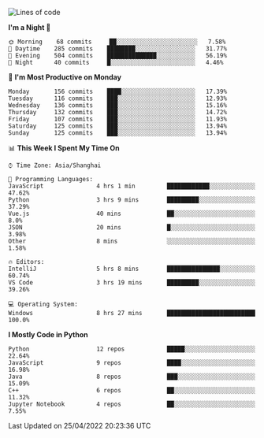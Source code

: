 <!--START_SECTION:waka-->
![Lines of code](https://img.shields.io/badge/From%20Hello%20World%20I%27ve%20Written-12%20Million%20lines%20of%20code-blue)

**I'm a Night 🦉** 

```text
🌞 Morning    68 commits     ██░░░░░░░░░░░░░░░░░░░░░░░   7.58% 
🌆 Daytime    285 commits    ████████░░░░░░░░░░░░░░░░░   31.77% 
🌃 Evening    504 commits    ██████████████░░░░░░░░░░░   56.19% 
🌙 Night      40 commits     █░░░░░░░░░░░░░░░░░░░░░░░░   4.46%

```
📅 **I'm Most Productive on Monday** 

```text
Monday       156 commits    ████░░░░░░░░░░░░░░░░░░░░░   17.39% 
Tuesday      116 commits    ███░░░░░░░░░░░░░░░░░░░░░░   12.93% 
Wednesday    136 commits    ███░░░░░░░░░░░░░░░░░░░░░░   15.16% 
Thursday     132 commits    ███░░░░░░░░░░░░░░░░░░░░░░   14.72% 
Friday       107 commits    ███░░░░░░░░░░░░░░░░░░░░░░   11.93% 
Saturday     125 commits    ███░░░░░░░░░░░░░░░░░░░░░░   13.94% 
Sunday       125 commits    ███░░░░░░░░░░░░░░░░░░░░░░   13.94%

```


📊 **This Week I Spent My Time On** 

```text
⌚︎ Time Zone: Asia/Shanghai

💬 Programming Languages: 
JavaScript               4 hrs 1 min         ████████████░░░░░░░░░░░░░   47.62% 
Python                   3 hrs 9 mins        █████████░░░░░░░░░░░░░░░░   37.29% 
Vue.js                   40 mins             ██░░░░░░░░░░░░░░░░░░░░░░░   8.0% 
JSON                     20 mins             █░░░░░░░░░░░░░░░░░░░░░░░░   3.98% 
Other                    8 mins              ░░░░░░░░░░░░░░░░░░░░░░░░░   1.58%

🔥 Editors: 
IntelliJ                 5 hrs 8 mins        ███████████████░░░░░░░░░░   60.74% 
VS Code                  3 hrs 19 mins       █████████░░░░░░░░░░░░░░░░   39.26%

💻 Operating System: 
Windows                  8 hrs 27 mins       █████████████████████████   100.0%

```

**I Mostly Code in Python** 

```text
Python                   12 repos            █████░░░░░░░░░░░░░░░░░░░░   22.64% 
JavaScript               9 repos             ████░░░░░░░░░░░░░░░░░░░░░   16.98% 
Java                     8 repos             ███░░░░░░░░░░░░░░░░░░░░░░   15.09% 
C++                      6 repos             ██░░░░░░░░░░░░░░░░░░░░░░░   11.32% 
Jupyter Notebook         4 repos             ██░░░░░░░░░░░░░░░░░░░░░░░   7.55%

```



 Last Updated on 25/04/2022 20:23:36 UTC
<!--END_SECTION:waka-->　　
